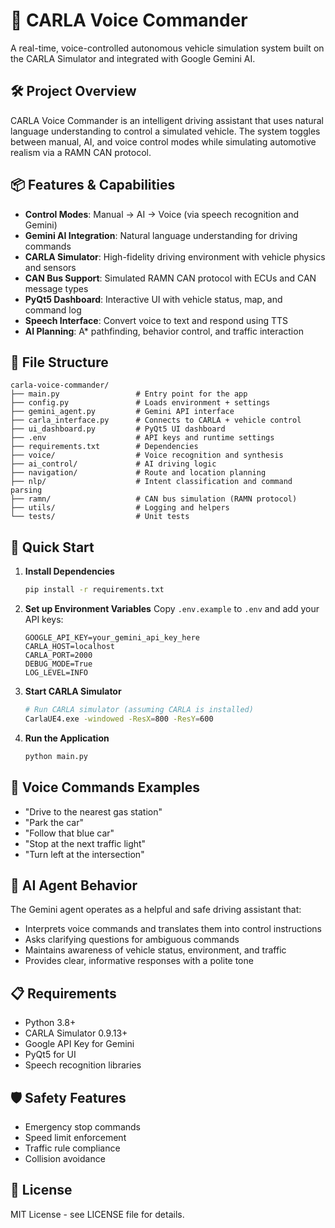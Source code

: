 # 🚗 CARLA Voice Commander

A real-time, voice-controlled autonomous vehicle simulation system built on the CARLA Simulator and integrated with Google Gemini AI.

## 🛠️ Project Overview

CARLA Voice Commander is an intelligent driving assistant that uses natural language understanding to control a simulated vehicle. The system toggles between manual, AI, and voice control modes while simulating automotive realism via a RAMN CAN protocol.

## 📦 Features & Capabilities

- **Control Modes**: Manual → AI → Voice (via speech recognition and Gemini)
- **Gemini AI Integration**: Natural language understanding for driving commands
- **CARLA Simulator**: High-fidelity driving environment with vehicle physics and sensors
- **CAN Bus Support**: Simulated RAMN CAN protocol with ECUs and CAN message types
- **PyQt5 Dashboard**: Interactive UI with vehicle status, map, and command log
- **Speech Interface**: Convert voice to text and respond using TTS
- **AI Planning**: A* pathfinding, behavior control, and traffic interaction

## 🧩 File Structure

```
carla-voice-commander/
├── main.py                 # Entry point for the app
├── config.py               # Loads environment + settings
├── gemini_agent.py         # Gemini API interface
├── carla_interface.py      # Connects to CARLA + vehicle control
├── ui_dashboard.py         # PyQt5 UI dashboard
├── .env                    # API keys and runtime settings
├── requirements.txt        # Dependencies
├── voice/                  # Voice recognition and synthesis
├── ai_control/             # AI driving logic
├── navigation/             # Route and location planning
├── nlp/                    # Intent classification and command parsing
├── ramn/                   # CAN bus simulation (RAMN protocol)
├── utils/                  # Logging and helpers
└── tests/                  # Unit tests
```

## 🚀 Quick Start

1. **Install Dependencies**
   ```bash
   pip install -r requirements.txt
   ```

2. **Set up Environment Variables**
   Copy `.env.example` to `.env` and add your API keys:
   ```env
   GOOGLE_API_KEY=your_gemini_api_key_here
   CARLA_HOST=localhost
   CARLA_PORT=2000
   DEBUG_MODE=True
   LOG_LEVEL=INFO
   ```

3. **Start CARLA Simulator**
   ```bash
   # Run CARLA simulator (assuming CARLA is installed)
   CarlaUE4.exe -windowed -ResX=800 -ResY=600
   ```

4. **Run the Application**
   ```bash
   python main.py
   ```

## 🎯 Voice Commands Examples

- "Drive to the nearest gas station"
- "Park the car"
- "Follow that blue car"
- "Stop at the next traffic light"
- "Turn left at the intersection"

## 🧠 AI Agent Behavior

The Gemini agent operates as a helpful and safe driving assistant that:

- Interprets voice commands and translates them into control instructions
- Asks clarifying questions for ambiguous commands
- Maintains awareness of vehicle status, environment, and traffic
- Provides clear, informative responses with a polite tone

## 📋 Requirements

- Python 3.8+
- CARLA Simulator 0.9.13+
- Google API Key for Gemini
- PyQt5 for UI
- Speech recognition libraries

## 🛡️ Safety Features

- Emergency stop commands
- Speed limit enforcement
- Traffic rule compliance
- Collision avoidance

## 📝 License

MIT License - see LICENSE file for details.

